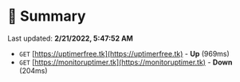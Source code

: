 # 📖 Summary
Last updated: **2/21/2022, 5:47:52 AM**

- `GET` [https://uptimerfree.tk](https://uptimerfree.tk) - **Up** (969ms)
- `GET` [https://monitoruptimer.tk](https://monitoruptimer.tk) - **Down** (204ms)

